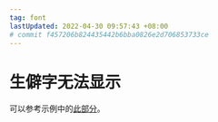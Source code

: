 ```yaml
---
tag: font
lastUpdated: 2022-04-30 09:57:43 +08:00
# commit f457206b824435442b6bba0826e2d706853733ce
---
```


# 生僻字无法显示

可以参考示例中的[此部分](https://github.com/BITNP/BIThesis/blob/f882419072dfc8b8d0883fb1dd57182ee23bb229/templates/undergraduate-thesis/chapters/1_chapter1.tex#L76-L80)。
